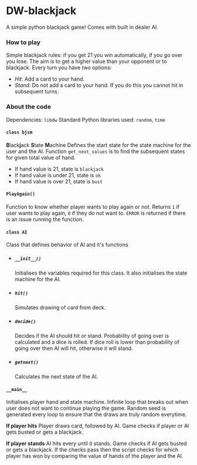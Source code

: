 # DW-blackjack
A simple python blackjack game! Comes with built in dealer AI.

### How to play
Simple blackjack rules: if you get 21 you win automatically, if you go over you lose. The aim is to get a higher value than your opponent or to blackjack.
Every turn you have two options:
- *Hit*: Add a card to your hand.
- *Stand*: Do not add a card to your hand. If you do this you cannot hit in subsequent turns.

### About the code
Dependencies: ``libdw``
Standard Python libraries used: ``random``, ``time``


#### ``class bjsm``
**B**lack**j**ack **S**tate **M**achine
Defines the start state for the state machine for the user and the AI. Function ``get_next_values`` is to find the subsequent states for given total value of hand.
- If hand value is 21, state is ``blackjack``
- If hand value is under 21, state is ``ok``
- If hand value is over 21, state is ``bust``


#### ``PlayAgain()``
Function to know whether player wants to play again or not.
Returns ``1`` if user wants to play again, ``0`` if they do not want to. ``ERROR`` is returned if there is an issue running the function. 


#### ``class AI``
Class that defines behavior of AI and it's functions

- ##### ``__init__()``
    Initialises the variables required for this class. It also initialises the state machine for the AI.
- ##### ``hit()``
    Simulates drawing of card from deck.
- ##### ``decide()``
    Decides if the AI should hit or stand. Probability of going over is calculated and a dice is rolled. If dice roll is lower than probability of going over then AI will hit, otherwise it will stand.
- ##### ``getnext()``
    Calculates the next state of the AI.

#### ``__main__``
Initialises player hand and state machine. Infinite loop that breaks out when user does not want to continue playing the game.
Random seed is generated every loop to ensure that the draws are truly random everytime.

**If player hits**
Player draws card, followed by AI. Game checks if player or AI gets busted or gets a blackjack. 

**If player stands**
AI hits every until it stands. Game checks if AI gets busted or gets a blackjack. If the checks pass then the script checks for which player has won by comparing the value of hands of the player and the AI.